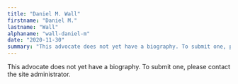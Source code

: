 ```yaml
---
title: "Daniel M. Wall"
firstname: "Daniel M."
lastname: "Wall"
alphaname: "wall-daniel-m"
date: "2020-11-30"
summary: "This advocate does not yet have a biography. To submit one, please contact the site administrator."
---
```

This advocate does not yet have a biography. To submit one, please contact the site administrator.


